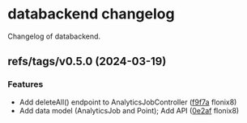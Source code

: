 # databackend changelog

Changelog of databackend.

## refs/tags/v0.5.0 (2024-03-19)

### Features

-  Add deleteAll() endpoint to AnalyticsJobController ([f9f7a](https://github.com/starwit/databackend/commit/f9f7a04f465aca7) flonix8)  
-  Add data model (AnalyticsJob and Point); Add API ([0e2af](https://github.com/starwit/databackend/commit/0e2af1c6496a57c) flonix8)  

